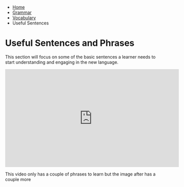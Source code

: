 <ul class="breadcrumb">
  <li><a href="https://161138651.github.io/Spanish-101/index.html">Home</a></li>
  <li><a href="pag2.html">Grammar</a></li>
  <li><a href="pag3.html">Vocabulary</a></li>
  <li>Useful Sentences</li>
</ul>

<h1> Useful Sentences and Phrases</h1>
<p> This section will focus on some of the basic sentences a learner needs to start understanding and engaging in the new language.</p>

<iframe width="560" height="315" src="https://www.youtube.com/embed/E62M5SO-QgE" frameborder="0" allow="autoplay; encrypted-media" allowfullscreen></iframe>
<p> This video only has a couple of phrases to learn but the image after has a couple more</p>
<img>
